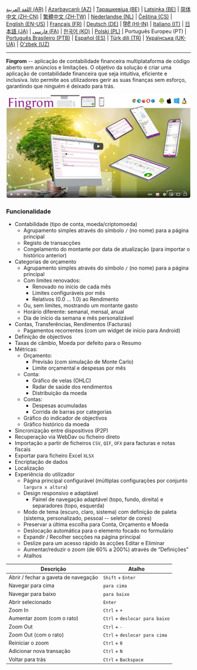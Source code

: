 [اللغة العربية (AR)](./about_ar.md) |
[Azərbaycanlı (AZ)](./about_az.md) |
[Тарашкевіца (BE)](./about_be.md) |
[Latsinka (BE)](./about_be_EU.md) |
[简体中文 (ZH-CN)](./about_zh.md) |
[繁體中文 (ZH-TW)](./about_zh_TW.md) |
[Nederlandse (NL)](./about_nl.md) |
[Čeština (CS)](./about_cs.md) |
[English (EN-US)](./about_en.md) |
[Français (FR)](./about_fr.md) |
[Deutsch (DE)](./about_de.md) |
[हिंदी (HI-IN)](./about_hi.md) |
[Italiano (IT)](./about_it.md) |
[日本語 (JA)](./about_ja.md) |
[فارسی (FA)](./about_fa.md) |
[한국어 (KO)](./about_ko.md) |
[Polski (PL)](./about_pl.md) |
Português Europeu (PT) |
[Português Brasileiro (PTB)](./about_pt_BR.md) |
[Español (ES)](./about_es.md) |
[Türk dili (TR)](./about_tr.md) |
[Українська (UK-UA)](./about_uk.md) |
[O'zbek (UZ)](./about_uz.md)

---

**Fingrom** -- aplicação de contabilidade financeira multiplataforma de código aberto sem anúncios e limitações.
O objetivo da solução é criar uma aplicação de contabilidade financeira que seja intuitiva, eficiente e inclusiva. 
Isto permite aos utilizadores gerir as suas finanças sem esforço, garantindo que ninguém é deixado para trás.

[![Ver o vídeo](../images/presentation_en.png)](https://youtu.be/sNTbpILLsOw)

### Funcionalidade
- Contabilidade (tipo de conta, moeda/criptomoeda)
  - Agrupamento simples através do símbolo `/` (no nome) para a página principal
  - Registo de transacções
  - Congelamento do montante por data de atualização (para importar o histórico anterior)
- Categorias de orçamento
  - Agrupamento simples através do símbolo `/` (no nome) para a página principal
  - Com limites renovados:
    - Renovado no início de cada mês
    - Limites configuráveis por mês
    - Relativos (0.0 ... 1.0) ao Rendimento
  - Ou, sem limites, mostrando um montante gasto
  - Horário diferente: semanal, mensal, anual
  - Dia de início da semana e mês personalizável
- Contas, Transferências, Rendimentos (Facturas)
  - Pagamentos recorrentes (com um widget de início para Android)
- Definição de objectivos
- Taxas de câmbio, Moeda por defeito para o Resumo
- Métricas: 
  - Orçamento:
    - Previsão (com simulação de Monte Carlo)
    - Limite orçamental e despesas por mês
  - Conta:
    - Gráfico de velas (OHLC)
    - Radar de saúde dos rendimentos
    - Distribuição da moeda
  - Contas:
    - Despesas acumuladas
    - Corrida de barras por categorias
  - Gráfico do indicador de objectivos
  - Gráfico histórico da moeda
- Sincronização entre dispositivos (P2P) 
- Recuperação via WebDav ou ficheiro direto
- Importação a partir de ficheiros `CSV`, `QIF`, `OFX` para facturas e notas fiscais
- Exportar para ficheiro Excel `XLSX`
- Encriptação de dados
- Localização
- Experiência do utilizador
  - Página principal configurável (múltiplas configurações por conjunto `largura x altura`)
  - Design responsivo e adaptável
    - Painel de navegação adaptável (topo, fundo, direita) e separadores (topo, esquerda)
  - Modo de tema (escuro, claro, sistema) com definição de paleta (sistema, personalizado, pessoal -- seletor de cores)
  - Preservar a última escolha para Conta, Orçamento e Moeda
  - Deslocação automática para o elemento focado no formulário
  - Expandir / Recolher secções na página principal
  - Deslize para um acesso rápido às acções Editar e Eliminar
  - Aumentar/reduzir o zoom (de 60% a 200%) através de “Definições”
  - Atalhos

| Descrição                            | Atalho                         |
| ------------------------------------ | ------------------------------ |
| Abrir / fechar a gaveta de navegação | `Shift` + `Enter`              |
| Navegar para cima                    | `para cima`                    |
| Navegar para baixo                   | `para baixo`                   |
| Abrir selecionado                    | `Enter`                        |
| Zoom In                              | `Ctrl` + `+`                   |
| Aumentar zoom (com o rato)           | `Ctrl` + `deslocar para baixo` |
| Zoom Out                             | `Ctrl` + `-`                   |
| Zoom Out (com o rato)                | `Ctrl` + `deslocar para cima`  |
| Reiniciar o zoom                     | `Ctrl` + `0`                   |
| Adicionar nova transação             | `Ctrl` + `N`                   |
| Voltar para trás                     | `Ctrl` + `Backspace`           |
<!--
| Editar item selecionado              | `Ctrl` + `E`                   |
| Excluir item selecionado             | `Ctrl` + `D`                   |
-->
